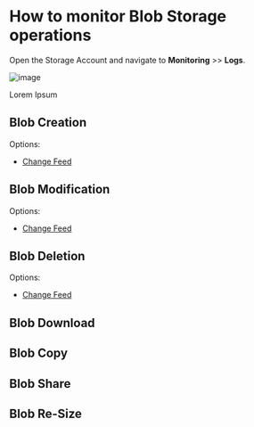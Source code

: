 # How to monitor Blob Storage operations

Open the Storage Account and navigate to **Monitoring** >> **Logs**.

![image](https://github.com/richchapler/AzureSolutions/assets/44923999/85fe757c-4b5e-4dcd-9826-f906d871523b)

Lorem Ipsum

## Blob Creation

Options:
* [Change Feed](https://learn.microsoft.com/en-us/azure/storage/blobs/storage-blob-change-feed?tabs=azure-portal)

## Blob Modification

Options:
* [Change Feed](https://learn.microsoft.com/en-us/azure/storage/blobs/storage-blob-change-feed?tabs=azure-portal)

## Blob Deletion

Options:
* [Change Feed](https://learn.microsoft.com/en-us/azure/storage/blobs/storage-blob-change-feed?tabs=azure-portal)

## Blob Download

## Blob Copy

## Blob Share

## Blob Re-Size
